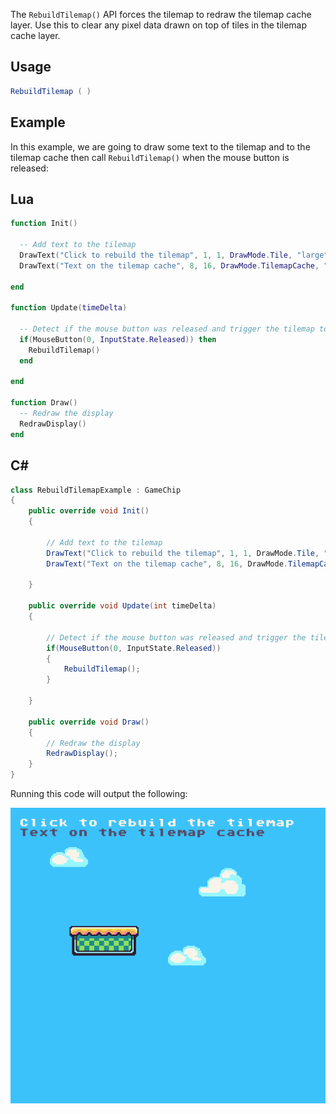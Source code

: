 The `RebuildTilemap()` API forces the tilemap to redraw the tilemap cache layer. Use this to clear any pixel data drawn on top of tiles in the tilemap cache layer.

## Usage

```csharp
RebuildTilemap ( )
```

## Example

In this example, we are going to draw some text to the tilemap and to the tilemap cache then call `RebuildTilemap()` when the mouse button is released:



## Lua

```lua
function Init()

  -- Add text to the tilemap
  DrawText("Click to rebuild the tilemap", 1, 1, DrawMode.Tile, "large", 15)
  DrawText("Text on the tilemap cache", 8, 16, DrawMode.TilemapCache, "large", 5)

end

function Update(timeDelta)

  -- Detect if the mouse button was released and trigger the tilemap to rebuild
  if(MouseButton(0, InputState.Released)) then
    RebuildTilemap()
  end

end

function Draw()
  -- Redraw the display
  RedrawDisplay()
end
```



## C#

```csharp
class RebuildTilemapExample : GameChip
{
    public override void Init()
    { 

        // Add text to the tilemap
        DrawText("Click to rebuild the tilemap", 1, 1, DrawMode.Tile, "large", 15);
        DrawText("Text on the tilemap cache", 8, 16, DrawMode.TilemapCache, "large", 5);

    }

    public override void Update(int timeDelta)
    { 

        // Detect if the mouse button was released and trigger the tilemap to rebuild
        if(MouseButton(0, InputState.Released))
        {
            RebuildTilemap();
        }

    }

    public override void Draw()
    { 
        // Redraw the display
        RedrawDisplay();
    }
}
```



Running this code will output the following:

![image alt text](images/RebuildTilemapOutput_image_0.png)


